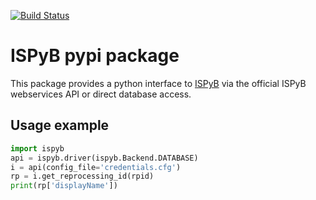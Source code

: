 [![Build Status](https://www.travis-ci.org/DiamondLightSource/python-ispyb.svg?branch=master)](https://www.travis-ci.org/DiamondLightSource/python-ispyb)

# ISPyB pypi package
This package provides a python interface to [ISPyB](http://www.esrf.eu/ispyb)
via the official ISPyB webservices API or direct database access.

## Usage example

```python
import ispyb
api = ispyb.driver(ispyb.Backend.DATABASE)
i = api(config_file='credentials.cfg')
rp = i.get_reprocessing_id(rpid)
print(rp['displayName'])
```
